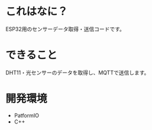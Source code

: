 # これはなに？
ESP32用のセンサーデータ取得・送信コードです。

# できること
DHT11・光センサーのデータを取得し、MQTTで送信します。

# 開発環境
- PatformIO
- C++
